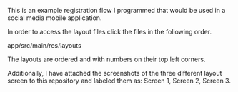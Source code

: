 This is an example registration flow I programmed that would be used in a social media mobile application.

In order to access the layout files click the files in the following order.

app/src/main/res/layouts

The layouts are ordered and with numbers on their top left corners.

Additionally, I have attached the screenshots of the three different layout screen to this repository and labeled them as: Screen 1, Screen 2, Screen 3.
